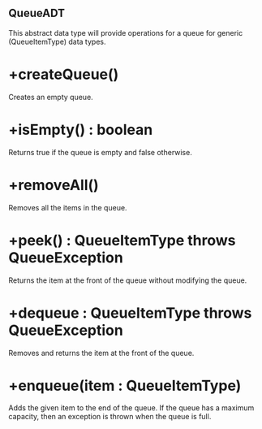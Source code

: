 ## QueueADT
This abstract data type will provide operations for a queue for generic (QueueItemType) data types. 

# +createQueue()
Creates an empty queue. 

# +isEmpty() : boolean
Returns true if the queue is empty and false otherwise. 

# +removeAll() 
Removes all the items in the queue. 

# +peek() : QueueItemType throws QueueException
Returns the item at the front of the queue without modifying the queue. 

# +dequeue : QueueItemType throws QueueException
Removes and returns the item at the front of the queue. 

# +enqueue(item : QueueItemType)
Adds the given item to the end of the queue. If the queue has a maximum capacity, then an exception is thrown when the queue is full. 


